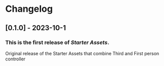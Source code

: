 # Changelog

## [0.1.0] - 2023-10-1

### This is the first release of *Starter Assets*.

Original release of the Starter Assets that combine Third and First person controller
